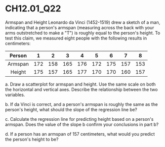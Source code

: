 # CH12.01_Q22 #

Armspan and Height
Leonardo da Vinci (1452-1519) drew a sketch of a man, indicating that a person's armspan (measuring across the back with your arms outstretched to make a "T") is roughly equal to the person's height. To test this claim, we measured eight people with the following results in centimeters:

| Person  |  1  |  2  |  3  |  4  |  5  |  6  |  7  |  8  |  
|:-------:|:---:|:---:|:---:|:---:|:---:|:---:|:---:|:---:|
| Armspan | 172 | 158 | 165 | 176 | 172 | 175 | 157 | 153 |
| Height  | 175 | 157 | 165 | 177 | 170 | 170 | 160 | 157 |

a. Draw a scatterplot for armspan and height. Use the same scale on both the horizontal and vertical axes.
Describe the relationship between the two variables.

b. If da Vinci is correct, and a person's armspan is roughly the same as the person's height, what should the slope of the regression line be?

c. Calculate the regression line for predicting height based on a person's armspan. Does the value of the slope b confirm your conclusions in part b?

d. If a person has an armspan of 157 centimeters, what would you predict the person's height to be?



